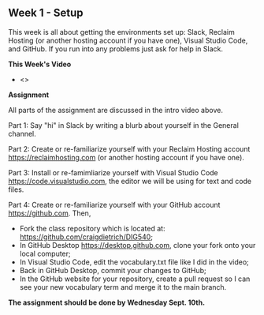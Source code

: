 ## Week 1 - Setup

This week is all about getting the environments set up: Slack, Reclaim Hosting (or another hosting account if you have one), Visual Studio Code, and GitHub. If you run into any problems just ask for help in Slack.

**This Week's Video**

- <>

**Assignment**

All parts of the assignment are discussed in the intro video above.

Part 1: Say "hi" in Slack by writing a blurb about yourself in the General channel.

Part 2: Create or re-familiarize yourself with your Reclaim Hosting account <https://reclaimhosting.com> (or another hosting account if you have one).

Part 3: Install or re-famimliarize yourself with Visual Studio Code <https://code.visualstudio.com>, the editor we will be using for text and code files.

Part 4: Create or re-familiarize yourself with your GitHub account <https://github.com>. Then, 
- Fork the class repository which is located at: <https://github.com/craigdietrich/DIG540>;
- In GitHub Desktop <https://desktop.github.com>, clone your fork onto your local computer;
- In Visual Studio Code, edit the vocabulary.txt file like I did in the video;
- Back in GitHub Desktop, commit your changes to GitHub;
- In the GitHub website for your repository, create a pull request so I can see your new vocabulary term and merge it to the main branch.

**The assignment should be done by Wednesday Sept. 10th.**
